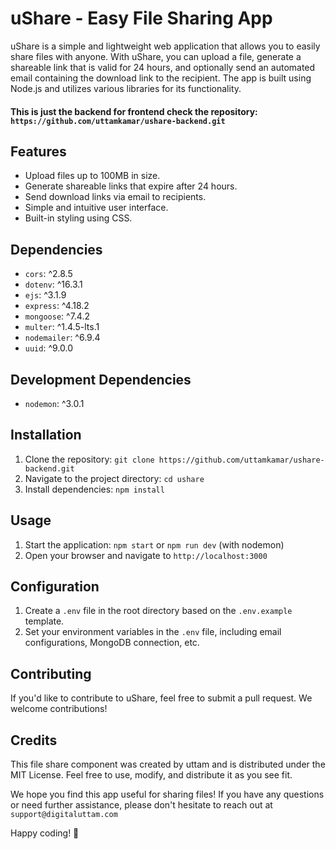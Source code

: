 # uShare - Easy File Sharing App

uShare is a simple and lightweight web application that allows you to easily share files with anyone. With uShare, you can upload a file, generate a shareable link that is valid for 24 hours, and optionally send an automated email containing the download link to the recipient. The app is built using Node.js and utilizes various libraries for its functionality.

#### This is just the backend for frontend check the repository: `https://github.com/uttamkamar/ushare-backend.git`

## Features

- Upload files up to 100MB in size.
- Generate shareable links that expire after 24 hours.
- Send download links via email to recipients.
- Simple and intuitive user interface.
- Built-in styling using CSS.

## Dependencies

- `cors`: ^2.8.5
- `dotenv`: ^16.3.1
- `ejs`: ^3.1.9
- `express`: ^4.18.2
- `mongoose`: ^7.4.2
- `multer`: ^1.4.5-lts.1
- `nodemailer`: ^6.9.4
- `uuid`: ^9.0.0

## Development Dependencies

- `nodemon`: ^3.0.1

## Installation

1. Clone the repository: `git clone https://github.com/uttamkamar/ushare-backend.git`
2. Navigate to the project directory: `cd ushare`
3. Install dependencies: `npm install`

## Usage

1. Start the application: `npm start` or `npm run dev` (with nodemon)
2. Open your browser and navigate to `http://localhost:3000`

## Configuration

1. Create a `.env` file in the root directory based on the `.env.example` template.
2. Set your environment variables in the `.env` file, including email configurations, MongoDB connection, etc.

## Contributing

If you'd like to contribute to uShare, feel free to submit a pull request. We welcome contributions!

## Credits

This file share component was created by uttam and is distributed under the MIT License. Feel free to use, modify, and distribute it as you see fit.

We hope you find this app useful for sharing files! If you have any questions or need further assistance, please don't hesitate to reach out at `support@digitaluttam.com`

Happy coding! 🚀
